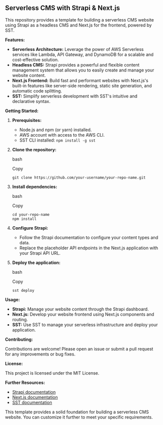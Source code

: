 ## Serverless CMS with Strapi & Next.js

This repository provides a template for building a serverless CMS website using Strapi as a headless CMS and Next.js for the frontend, powered by SST.

**Features:**

- **Serverless Architecture:** Leverage the power of AWS Serverless services like Lambda, API Gateway, and DynamoDB for a scalable and cost-effective solution.
- **Headless CMS:** Strapi provides a powerful and flexible content management system that allows you to easily create and manage your website content.
- **Next.js Frontend:** Build fast and performant websites with Next.js's built-in features like server-side rendering, static site generation, and automatic code splitting.
- **SST:** Simplify serverless development with SST's intuitive and declarative syntax.

**Getting Started:**

1. **Prerequisites:**
    
    - Node.js and npm (or yarn) installed.
    - AWS account with access to the AWS CLI.
    - SST CLI installed: `npm install -g sst`
2. **Clone the repository:**
    
    bash
    
    Copy
    
    ```
    git clone https://github.com/your-username/your-repo-name.git
    ```
    
3. **Install dependencies:**
    
    bash
    
    Copy
    
    ```
    cd your-repo-name
    npm install
    ```
    
4. **Configure Strapi:**
    
    - Follow the Strapi documentation to configure your content types and data.
    - Replace the placeholder API endpoints in the Next.js application with your Strapi API URL.
5. **Deploy the application:**
    
    bash
    
    Copy
    
    ```
    sst deploy
    ```
    

**Usage:**

- **Strapi:** Manage your website content through the Strapi dashboard.
- **Next.js:** Develop your website frontend using Next.js components and routing.
- **SST:** Use SST to manage your serverless infrastructure and deploy your application.

**Contributing:**

Contributions are welcome! Please open an issue or submit a pull request for any improvements or bug fixes.

**License:**

This project is licensed under the MIT License.

**Further Resources:**

- [Strapi documentation](https://strapi.io/documentation/v4.x/getting-started/quick-start.html)
- [Next.js documentation](https://nextjs.org/docs)
- [SST documentation](https://sst.dev/docs)

This template provides a solid foundation for building a serverless CMS website. You can customize it further to meet your specific requirements.